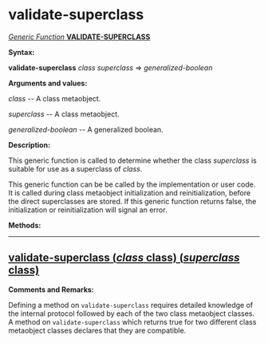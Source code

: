 validate-superclass
===================

[*Generic Function* **VALIDATE-SUPERCLASS**]()

**Syntax:**

**validate-superclass** *class* *superclass* => *generalized-boolean*

**Arguments and values:**

*class* -- A class metaobject.

*superclass* -- A class metaobject.

*generalized-boolean* -- A generalized boolean.

**Description:**

This generic function is called to determine whether the class *superclass* is suitable for use as a superclass of *class*.

This generic function can be be called by the implementation or user code. It is called during class metaobject initialization and reinitialization, before the direct superclasses are stored. If this generic function returns false, the initialization or reinitialization will signal an error.

**Methods:**

  ----------------------------------------------------------------------------------------------------
  [**validate-superclass** (*class* class) (*superclass* class)](validate-superclass-class-class.md)
  ----------------------------------------------------------------------------------------------------

**Comments and Remarks:**

Defining a method on `validate-superclass` requires detailed knowledge of the internal protocol followed by each of the two class metaobject classes. A method on `validate-superclass` which returns true for two different class metaobject classes declares that they are compatible.
